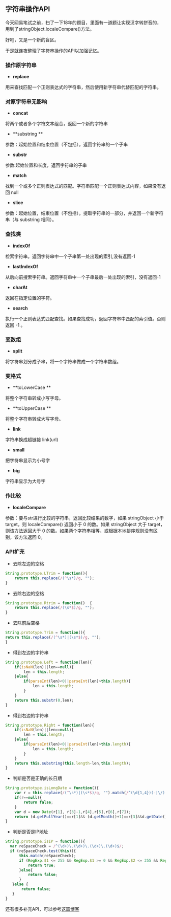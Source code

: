 ## 字符串操作API

今天网易笔试之前，扫了一下18年的题目，里面有一道题让实现汉字转拼音的，用到了stringObject.localeCompare()方法。

好吧，又是一个新的盲区。

于是就连夜整理了字符串操作的API以加强记忆。

### 操作原字符串

- **replace**

用来查找匹配一个正则表达式的字符串，然后使用新字符串代替匹配的字符串。 



### 对原字符串无影响

- **concat**

将两个或者多个字符文本组合，返回一个新的字符串

- **substring  **

参数：起始位置和结束位置（不包括），返回字符串的一个子串

- **substr**

参数:起始位置和长度，返回字符串的子串

- **match**

找到一个或多个正则表达式的匹配。字符串匹配一个正则表达式内容，如果没有返回 null

- **slice**  

参数：起始位置，结束位置（不包括）。提取字符串的一部分，并返回一个新字符串（与 substring 相同）。 



### 查找类

- **indexOf**

检索字符串。返回字符串中一个子串第一处出现的索引,没有返回-1

- **lastIndexOf**

从后向前搜索字符串。返回字符串中一个子串最后一处出现的索引，没有返回-1

- **charAt**

返回在指定位置的字符。

- **search**

执行一个正则表达式匹配查找。如果查找成功，返回字符串中匹配的索引值。否则返回 -1 。 



### 变数组

- **split**

将字符串划分成子串，将一个字符串做成一个字符串数组。  



### 变格式

- **toLowerCase  **

将整个字符串转成小写字母。  

- **toUpperCase   **

将整个字符串转成大写字母。 

- **link**

字符串换成超链接 link(url)

- **small**

把字符串显示为小号字

- **big**

字符串显示为大号字



### 作比较

- **localeCompare**

参数：要与str进行比较的字符串，返回比较结果的数字，如果 stringObject 小于 target，则 localeCompare() 返回小于 0 的数。如果 stringObject 大于 target，则该方法返回大于 0 的数。如果两个字符串相等，或根据本地排序规则没有区别，该方法返回 0。



### API扩充

- 去除左边的空格 

```javascript
String.prototype.LTrim = function(){  
	return this.replace(/(^\s*)/g, "");  
}  
```

- 去除右边的空格

```js
String.prototype.Rtrim = function()  {  
	return this.replace(/(\s*$)/g, "");  
}  
```

- 去除前后空格

```js
String.prototype.Trim = function(){  
return this.replace(/(^\s*)|(\s*$)/g, "");  
}  
```

- 得到左边的字符串

```js
String.prototype.Left = function(len){
    if(isNaN(len)||len==null){  
		len = this.length;  
	}else{  
		if(parseInt(len)<0||parseInt(len)>this.length){  
			len = this.length;  
		}  
	}    
	return this.substr(0,len);  
}  
```

- 得到右边的字符串

```js
String.prototype.Right = function(len){
    if(isNaN(len)||len==null){
        len = this.length;
    }else{  
        if(parseInt(len)<0||parseInt(len)>this.length){  
            len = this.length;  
		}  
	}  
  	return this.substring(this.length-len,this.length);  
}  
```

- 判断是否是正确的长日期

```js
String.prototype.isLongDate = function(){  
	var r = this.replace(/(^\s*)|(\s*$)/g, "").match(/^(\d{1,4})(-|\/)(\d{1,2})\2(\d{1,2}) (\d{1,2}):(\d{1,2}):(\d{1,2})$/);  
	if(r==null){  
		return false;  
	}  
	var d = new Date(r[1], r[3]-1,r[4],r[5],r[6],r[7]);  
	return (d.getFullYear()==r[1]&&	(d.getMonth()+1)==r[3]&&d.getDate()==r[4]&&d.getHours()==r[5]&&d.getMinutes()==r[6]&&d.getSeconds()==r[7]);   
}  
```

- 判断是否是IP地址

```js
String.prototype.isIP = function(){  
  var reSpaceCheck = /^(\d+)\.(\d+)\.(\d+)\.(\d+)$/;  
  if (reSpaceCheck.test(this)){  
      this.match(reSpaceCheck);  
      if (RegExp.$1 <= 255 && RegExp.$1 >= 0 && RegExp.$2 <= 255 && RegExp.$2 >= 0 && RegExp.$3 <= 255 && RegExp.$3 >= 0 && RegExp.$4 <= 255 && RegExp.$4 >= 0) {  
          return true;      
      }else{  
          return false;  
      }  
   }else {  
       return false;  
   }    
}  
```

还有很多补充API，可以参考[这篇博客](https://blog.csdn.net/xinsong520/article/details/52160072)

 